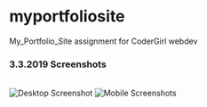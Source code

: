 # myportfoliosite
My_Portfolio_Site assignment for CoderGirl webdev
<h3>3.3.2019 Screenshots</h3>
<br>
<img src="https://static1.squarespace.com/static/57362771c6fc0814565e4f8e/5974ae33b8a79b94b0c0d13f/5c7c6b4c24a694cb3c579c53/1551657847181/ss1.jpg?format=2500w" alt="Desktop Screenshot">
<img src="https://static1.squarespace.com/static/57362771c6fc0814565e4f8e/5974ae33b8a79b94b0c0d13f/5c7c6b5171c10beb40d93317/1551657847171/mobiless.jpg?format=2500w" alt="Mobile Screenshots">

